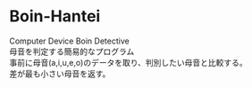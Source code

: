 # Boin-Hantei
Computer Device Boin Detective  
母音を判定する簡易的なプログラム  
事前に母音(a,i,u,e,o)のデータを取り、判別したい母音と比較する。  
差が最も小さい母音を返す。  
